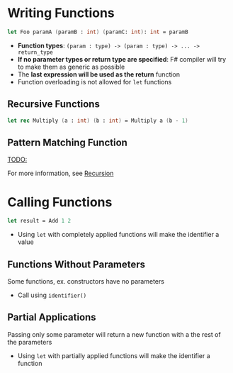 # Writing Functions

```fsharp
let Foo paramA (paramB : int) (paramC: int): int = paramB
```

- **Function types**: `(param : type) -> (param : type) -> ... -> return_type`
- **If no parameter types or return type are specified**: F# compiler will try
  to make them as generic as possible
- The **last expression will be used as the return** function
- Function overloading is not allowed for `let` functions

## Recursive Functions

```fsharp
let rec Multiply (a : int) (b : int) = Multiply a (b - 1)
```

## Pattern Matching Function

[TODO:](https://docs.microsoft.com/en-us/dotnet/fsharp/language-reference/match-expressions)

For more information, see [Recursion](Recursion.md)

# Calling Functions

```fsharp
let result = Add 1 2
```

- Using `let` with completely applied functions will make the identifier a value

## Functions Without Parameters

Some functions, ex. constructors have no parameters

- Call using `identifier()`

## Partial Applications

Passing only some parameter will return a new function with a the rest of the
parameters

- Using `let` with partially applied functions will make the identifier a
  function
